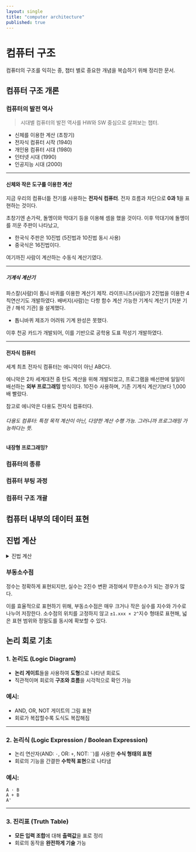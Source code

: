 ```yaml
---
layout: single
title: "computer architecture"
published: true
---
```


# 컴퓨터 구조

컴퓨터의 구조를 익히는 중, 챕터 별로 중요한 개념을 복습하기 위해 정리한 문서.

## 컴퓨터 구조 개론
### 컴퓨터의 발전 역사

> 시대별 컴퓨터의 발전 역사를 HW와 SW 중심으로 살펴보는 챕터.
* 신체를 이용한 계산  (초창기)
* 전자식 컴퓨터 시작  (1940)
* 개인용 컴퓨터 시대  (1980)
* 인터넷 시대         (1990)
* 인공지능 시대       (2000)

---

#### 신체와 작은 도구를 이용한 계산

지금 우리의 컴퓨너틑 전기를 사용하는 **전자식 컴퓨터**.
전자 흐름과 차단으로 **0과 1**을 표현하는 것이다.

초창기엔 손가락, 돌멩이와 막대기 등을 이용해 셈을 했을 것이다.
이후 막대기에 돌멩이를 끼운 주판이 나타났고,
* 한국식 주판은 10진법 (5진법과 10진법 동시 사용)
* 중국식은 16진법이다.

여기까진 사람이 계산하는 수동식 계산기였다.

---

##### 기계식 계산기

파스칼(사람)이 톱니 바퀴를 이용한 계산기 제작.
라이프니츠(사람)가 2진법을 이용한 4칙연산기도 개발하였다.
배버지(사람)는 다항 함수 계산 가능한 기계식 계산기 [차분 기관 / 해석 기관] 을 설계했다.
* 톱니바퀴 제조가 어려워 기계 완성은 못했다.

이후 천공 카드가 개발되어, 이를 기반으로 공학용 도표 작성기 개발하였다.

---

#### 전자식 컴퓨터

세계 최초 전자식 컴퓨터는 에니악이 아닌 ABC다.

에니악은 2차 세계대전 중 탄도 계산을 위해 개발되었고, 프로그램을 배선판에 일일이 배선하는 **외부 프로그래밍** 방식이다.
10진수 사용하며, 기존 기계식 계산기보다 1,000배 빨랐다.

참고로 에니악은 다용도 전자식 컴퓨터다.
###### 다용도 컴퓨터: 특정 목적 계산이 아닌, 다양한 계산 수행 가능. 그러니까 프로그래밍 가능하다는 뜻.

#### 내장형 프로그래밍?

### 컴퓨터의 종류
### 컴퓨터 부팅 과정
### 컴퓨터 구조 개괄

## 컴퓨터 내부의 데이터 표현
<!--
### 숫자 표현을 위한 진법(numeral system)의 원리 이해
### 컴퓨터 내부에서 사용하는 2진법과 8, 10, 16진법
### 각 진법 간의 변환 방법
### 정수와 실수의 표현 방법.
### 문자의 표현 방법
-->

## 진법 계산

<details>
<summary>진법 계산</summary>
<div>
<hr />

# 41.2 (10)
________________________________________________________________________

## [2진수 변환]
101001.0011

### [풀이]

### 정수
101001

### 실수
0011 (반복)


________________________________________________________________________

# 1001.1100 (2)
________________________________________________________________________

## [8진수 변환]
11.6

### [풀이]

### 정수
1001
1 001
001 001
11

### 실수
1100
110 0
6




## [16진수 변환]
9.C

### [풀이]

### 정수
1001
9

### 실수
1100
8+4 = C



________________________________________________________________________

# 1011.0110 (2)​
________________________________________________________________________

## [10진수 변환]


### [풀이]
11.375

### 정수
1011

1 -> 2의 3승 => 8 +
0 -> 2의 2승 => 0 + (0이므로 False)
1 -> 2의 1승 => 2 +
1 -> 2의 0승 => 1

==> 11

### 실수
0110

0 * 2의 -1승 = 0
1 * 2의 -2승 = 0.25 (1 / 4)
1 * 2의 -3승 = 0.125 (1 / 8)
0 * 2의 -4승 = 0

==> 0.375




## [8진수 변환]


### [풀이]

### 정수
1011

### 실수
0110





## [16진수 변환]


### [풀이]

### 정수
1011

### 실수
0110



________________________________________________________________________

# 7F(16)
________________________________________________________________________

## [8진수 변환]
177

### [풀이]

### 정수
7F
0111 1111 (2진수)

01 111 111
001 111 111
1 7 7


## [10진수 변환]
177

### [풀이]

### 정수
0111 1111

0 + 64 + 32 + 16 + 8 + 4 + 2 + 1 ==> 127



</div>
</details>






### 부동소수점

정수는 정확하게 표현되지만, 실수는 2진수 변환 과정에서 무한소수가 되는 경우가 많다.

이를 효율적으로 표현하기 위해, 부동소수점은 매우 크거나 작은 실수를 지수와 가수로 나누어 저장한다.
소수점의 위치를 고정하지 않고 ```±1.xxx × 2^```지수 형태로 표현해, 넓은 표현 범위와 정밀도를 동시에 확보할 수 있다.

## 논리 회로 기초

<!--
하위 비트 캐리 아웃이
상위 비트 캐리 인으로 들어가면

N비트 전가산기이다.

가장 하위 LSB는 0이 들어온다. 들어오는 값이 없으니

-->


### 1. 논리도 (Logic Diagram)

- **논리 게이트**들을 사용하여 **도형**으로 나타낸 회로도
- 직관적이며 회로의 **구조와 흐름**을 시각적으로 확인 가능

### 예시:

- AND, OR, NOT 게이트의 그림 표현
- 회로가 복잡할수록 도식도 복잡해짐

---

### 2. 논리식 (Logic Expression / Boolean Expression)

- 논리 연산자(AND: `·`, OR: `+`, NOT: `‾`)를 사용한 **수식 형태의 표현**
- 회로의 기능을 간결한 **수학적 표현**으로 나타냄

### 예시:

```
A · B
A + B
A'

```

---

### 3. 진리표 (Truth Table)

- **모든 입력 조합**에 대해 **출력값**을 표로 정리
- 회로의 동작을 **완전하게 기술** 가능

